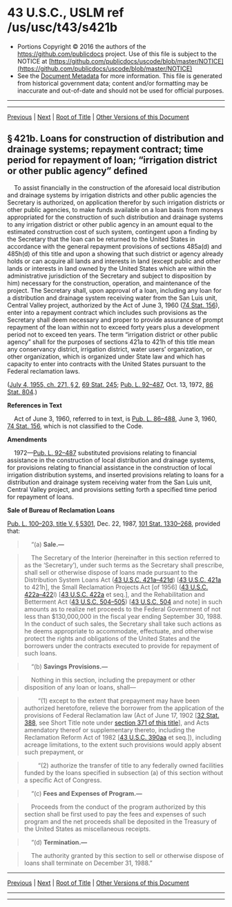 ---
---

# 43 U.S.C., USLM ref /us/usc/t43/s421b

* Portions Copyright © 2016 the authors of the https://github.com/publicdocs project.
  Use of this file is subject to the NOTICE at [https://github.com/publicdocs/uscode/blob/master/NOTICE](https://github.com/publicdocs/uscode/blob/master/NOTICE)
* See the [Document Metadata](././../../../../..//README.md) for more information.
  This file is generated from historical government data; content and/or formatting may be inaccurate and out-of-date and should not be used for official purposes.

----------
----------

[Previous](./../../../../..//us/usc/t43/ch12/schIII/m__us_usc_t43_s421a.md) | [Next](./../../../../..//us/usc/t43/ch12/schIII/m__us_usc_t43_s421c.md) | [Root of Title](./../../../../../) | [Other Versions of this Document](https://publicdocs.github.io/go/links?ns=uslm&ref=%2Fus%2Fusc%2Ft43%2Fs421b)

## § 421b. Loans for construction of distribution and drainage systems; repayment contract; time period for repayment of loan; “irrigation district or other public agency” defined

    To assist financially in the construction of the aforesaid local distribution and drainage systems by irrigation districts and other public agencies the Secretary is authorized, on application therefor by such irrigation districts or other public agencies, to make funds available on a loan basis from moneys appropriated for the construction of such distribution and drainage systems to any irrigation district or other public agency in an amount equal to the estimated construction cost of such system, contingent upon a finding by the Secretary that the loan can be returned to the United States in accordance with the general repayment provisions of sections 485a(d) and 485h(d) of this title and upon a showing that such district or agency already holds or can acquire all lands and interests in land (except public and other lands or interests in land owned by the United States which are within the administrative jurisdiction of the Secretary and subject to disposition by him) necessary for the construction, operation, and maintenance of the project. The Secretary shall, upon approval of a loan, including any loan for a distribution and drainage system receiving water from the San Luis unit, Central Valley project, authorized by the Act of June 3, 1960 ([74 Stat. 156][/us/stat/74/156]), enter into a repayment contract which includes such provisions as the Secretary shall deem necessary and proper to provide assurance of prompt repayment of the loan within not to exceed forty years plus a development period not to exceed ten years. The term “irrigation district or other public agency” shall for the purposes of sections 421a to 421h of this title mean any conservancy district, irrigation district, water users’ organization, or other organization, which is organized under State law and which has capacity to enter into contracts with the United States pursuant to the Federal reclamation laws.

([July 4, 1955, ch. 271, § 2][/us/act/1955-07-04/ch271/s2], [69 Stat. 245][/us/stat/69/245]; [Pub. L. 92–487][/us/pl/92/487], Oct. 13, 1972, [86 Stat. 804][/us/stat/86/804].)

 __References in Text__ 

    Act of June 3, 1960, referred to in text, is [Pub. L. 86–488][/us/pl/86/488], June 3, 1960, [74 Stat. 156][/us/stat/74/156], which is not classified to the Code.

 __Amendments__ 

    1972—[Pub. L. 92–487][/us/pl/92/487] substituted provisions relating to financial assistance in the construction of local distribution and drainage systems, for provisions relating to financial assistance in the construction of local irrigation distribution systems, and inserted provisions relating to loans for a distribution and drainage system receiving water from the San Luis unit, Central Valley project, and provisions setting forth a specified time period for repayment of loans.

 __Sale of Bureau of Reclamation Loans__ 

[Pub. L. 100–203, title V, § 5301][/us/pl/100/203/s5301], Dec. 22, 1987, [101 Stat. 1330–268][/us/stat/101/1330-268], provided that:

>     “(a) __Sale.—__ 

>     The Secretary of the Interior (hereinafter in this section referred to as the ‘Secretary’), under such terms as the Secretary shall prescribe, shall sell or otherwise dispose of loans made pursuant to the Distribution System Loans Act ([43 U.S.C. 421a–421d][/us/usc/t43/s421a–421d]) \[[43 U.S.C. 421a][/us/usc/t43/s421a] to 421h\], the Small Reclamation Projects Act \[of 1956\] ([43 U.S.C. 422a–422][/us/usc/t43/s422a–422]l) \[[43 U.S.C. 422a][/us/usc/t43/s422a] et seq.\], and the Rehabilitation and Betterment Act ([43 U.S.C. 504–505][/us/usc/t43/s504–505]) \[[43 U.S.C. 504][/us/usc/t43/s504] and note\] in such amounts as to realize net proceeds to the Federal Government of not less than $130,000,000 in the fiscal year ending September 30, 1988. In the conduct of such sales, the Secretary shall take such actions as he deems appropriate to accommodate, effectuate, and otherwise protect the rights and obligations of the United States and the borrowers under the contracts executed to provide for repayment of such loans.

>     “(b) __Savings Provisions.—__ 

>     Nothing in this section, including the prepayment or other disposition of any loan or loans, shall—

>         “(1) except to the extent that prepayment may have been authorized heretofore, relieve the borrower from the application of the provisions of Federal Reclamation law (Act of June 17, 1902 \[[32 Stat. 388][/us/stat/32/388], see Short Title note under [section 371 of this title][/us/usc/t43/s371]\], and Acts amendatory thereof or supplementary thereto, including the Reclamation Reform Act of 1982 \[[43 U.S.C. 390aa][/us/usc/t43/s390aa] et seq.\]), including acreage limitations, to the extent such provisions would apply absent such prepayment, or

>         “(2) authorize the transfer of title to any federally owned facilities funded by the loans specified in subsection (a) of this section without a specific Act of Congress.

>     “(c) __Fees and Expenses of Program.—__ 

>     Proceeds from the conduct of the program authorized by this section shall be first used to pay the fees and expenses of such program and the net proceeds shall be deposited in the Treasury of the United States as miscellaneous receipts.

>     “(d) __Termination.—__ 

>     The authority granted by this section to sell or otherwise dispose of loans shall terminate on December 31, 1988.”

----------

[Previous](./../../../../..//us/usc/t43/ch12/schIII/m__us_usc_t43_s421a.md) | [Next](./../../../../..//us/usc/t43/ch12/schIII/m__us_usc_t43_s421c.md) | [Root of Title](./../../../../../) | [Other Versions of this Document](https://publicdocs.github.io/go/links?ns=uslm&ref=%2Fus%2Fusc%2Ft43%2Fs421b)

----------
----------

[/us/stat/74/156]: https://publicdocs.github.io/go/links?ns=uslm&ref=%2Fus%2Fstat%2F74%2F156
[/us/act/1955-07-04/ch271/s2]: https://publicdocs.github.io/go/links?ns=uslm&ref=%2Fus%2Fact%2F1955-07-04%2Fch271%2Fs2
[/us/stat/69/245]: https://publicdocs.github.io/go/links?ns=uslm&ref=%2Fus%2Fstat%2F69%2F245
[/us/pl/92/487]: https://publicdocs.github.io/go/links?ns=uslm&ref=%2Fus%2Fpl%2F92%2F487
[/us/stat/86/804]: https://publicdocs.github.io/go/links?ns=uslm&ref=%2Fus%2Fstat%2F86%2F804
[/us/pl/86/488]: https://publicdocs.github.io/go/links?ns=uslm&ref=%2Fus%2Fpl%2F86%2F488
[/us/stat/74/156]: https://publicdocs.github.io/go/links?ns=uslm&ref=%2Fus%2Fstat%2F74%2F156
[/us/pl/92/487]: https://publicdocs.github.io/go/links?ns=uslm&ref=%2Fus%2Fpl%2F92%2F487
[/us/pl/100/203/s5301]: https://publicdocs.github.io/go/links?ns=uslm&ref=%2Fus%2Fpl%2F100%2F203%2Fs5301
[/us/stat/101/1330-268]: https://publicdocs.github.io/go/links?ns=uslm&ref=%2Fus%2Fstat%2F101%2F1330-268
[/us/usc/t43/s421a–421d]: https://publicdocs.github.io/go/links?ns=uslm&ref=%2Fus%2Fusc%2Ft43%2Fs421a%E2%80%93421d
[/us/usc/t43/s421a]: https://publicdocs.github.io/go/links?ns=uslm&ref=%2Fus%2Fusc%2Ft43%2Fs421a
[/us/usc/t43/s422a–422]: https://publicdocs.github.io/go/links?ns=uslm&ref=%2Fus%2Fusc%2Ft43%2Fs422a%E2%80%93422
[/us/usc/t43/s422a]: https://publicdocs.github.io/go/links?ns=uslm&ref=%2Fus%2Fusc%2Ft43%2Fs422a
[/us/usc/t43/s504–505]: https://publicdocs.github.io/go/links?ns=uslm&ref=%2Fus%2Fusc%2Ft43%2Fs504%E2%80%93505
[/us/usc/t43/s504]: https://publicdocs.github.io/go/links?ns=uslm&ref=%2Fus%2Fusc%2Ft43%2Fs504
[/us/stat/32/388]: https://publicdocs.github.io/go/links?ns=uslm&ref=%2Fus%2Fstat%2F32%2F388
[/us/usc/t43/s371]: https://publicdocs.github.io/go/links?ns=uslm&ref=%2Fus%2Fusc%2Ft43%2Fs371
[/us/usc/t43/s390aa]: https://publicdocs.github.io/go/links?ns=uslm&ref=%2Fus%2Fusc%2Ft43%2Fs390aa


